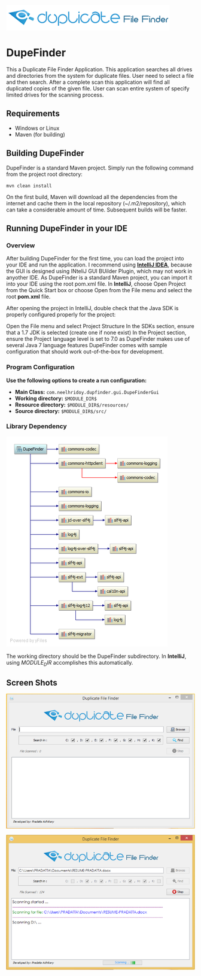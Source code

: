 ![](/resources/image/banner.png)

DupeFinder
==========
This a Duplicate File Finder Application. This application searches all drives and directories from the system for duplicate files. User need to select a file and then search. After a complete scan this application will find all duplicated copies of the given file. User can scan entire system of specify limited drives for the scanning process.

## Requirements
- Windows or Linux
- Maven (for building)

## Building DupeFinder
DupeFinder is a standard Maven project. Simply run the following command from the project root directory:

    mvn clean install
On the first build, Maven will download all the dependencies from the internet and cache them in the local repository (~/.m2/repository), which can take a considerable amount of time. Subsequent builds will be faster.

## Running DupeFinder in your IDE

### Overview

After building DupeFinder for the first time, you can load the project into your IDE and run the application. I recommend using [**IntelliJ IDEA**](www.jetbrains.com/idea/), because the GUI is designed using INteliJ GUI BUilder Plugin, which may not work in anyother IDE. As DupeFinder is a standard Maven project, you can import it into your IDE using the root pom.xml file. In **IntelliJ**, choose Open Project from the Quick Start box or choose Open from the File menu and select the root **pom.xml** file.

After opening the project in IntelliJ, double check that the Java SDK is properly configured properly for the project:

Open the File menu and select Project Structure
In the SDKs section, ensure that a 1.7 JDK is selected (create one if none exist)
In the Project section, ensure the Project language level is set to 7.0 as DupeFinder makes use of several Java 7 language features
DupeFinder comes with sample configuration that should work out-of-the-box for development.

### Program Configuration

**Use the following options to create a run configuration:**

- **Main Class:** 			`com.neelhridoy.dupfinder.gui.DupeFinderGui`
- **Working directory:** 	`$MODULE_DIR$`
- **Resource directory:** 	`$MODULE_DIR$/resources/`
- **Source directory:** 	`$MODULE_DIR$/src/`

### Library Dependency


![](/resources/image/dependency_diagram.png)


The working directory should be the DupeFinder subdirectory. In **IntelliJ**, using $MODULE_DIR$ accomplishes this automatically. 

## Screen Shots


![](/resources/image/Screenshot.png)

![](/resources/image/Screenshot1.png)


